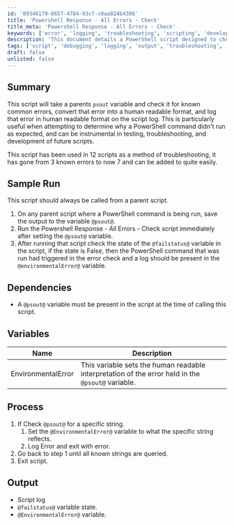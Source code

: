 ```yaml
---
id: '89346170-6657-4784-93cf-c0aa024b4386'
title: 'Powershell Response - All Errors - Check'
title_meta: 'Powershell Response - All Errors - Check'
keywords: ['error', 'logging', 'troubleshooting', 'scripting', 'development', 'output', 'status']
description: 'This document details a PowerShell script designed to check for common errors in the output of a parent script. It converts these errors into a human-readable format and logs them, aiding in troubleshooting and development. The script enhances the debugging process by providing clear error messages based on known issues, making it a valuable tool for developers.'
tags: ['script', 'debugging', 'logging', 'output', 'troubleshooting', 'development']
draft: false
unlisted: false
---
```

## Summary

This script will take a parents `psout` variable and check it for known common errors, convert that error into a human readable format, and log that error in human readable format on the script log. This is particularly useful when attempting to determine why a PowerShell command didn't run as expected, and can be instrumental in testing, troubleshooting, and development of future scripts.

This script has been used in 12 scripts as a method of troubleshooting, it has gone from 3 known errors to now 7 and can be added to quite easily.

## Sample Run

This script should always be called from a parent script.

1. On any parent script where a PowerShell command is being run, save the output to the variable `@psout@`.
2. Run the Powershell Response - All Errors - Check script immediately after setting the `@psout@` variable.
3. After running that script check the state of the `@failstatus@` variable in the script, if the state is False, then the PowerShell command that was run had triggered in the error check and a log should be present in the `@environmentalError@` variable.

## Dependencies

- A `@psout@` variable must be present in the script at the time of calling this script.

## Variables

| Name              | Description                                                                 |
|-------------------|-----------------------------------------------------------------------------|
| EnvironmentalError | This variable sets the human readable interpretation of the error held in the `@psout@` variable. |

## Process

1. If Check `@psout@` for a specific string.
   1. Set the `@EnvironmentalError@` variable to what the specific string reflects.
   2. Log Error and exit with error.
2. Go back to step 1 until all known strings are queried.
3. Exit script.

## Output

- Script log
- `@failstatus@` variable state.
- `@EnvironmentalError@` variable.






